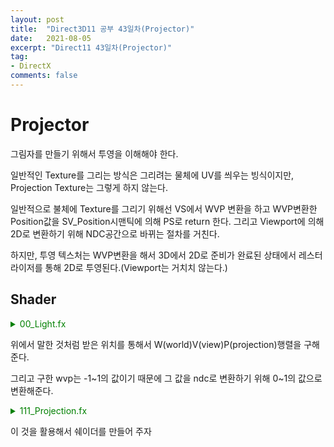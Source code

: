 ```yaml
---
layout: post
title:  "Direct3D11 공부 43일차(Projector)"
date:   2021-08-05
excerpt: "Direct11 43일차(Projector)"
tag:
- DirectX
comments: false
---
```


# Projector
그림자를 만들기 위해서 투영을 이해해야 한다.

일반적인 Texture를 그리는 방식은 그리려는 물체에 UV를 씌우는 빙식이지만, Projection Texture는 그렇게 하지 않는다.

일반적으로 불체에 Texture를 그리기 위해선 VS에서 WVP 변환을 하고 WVP변환한 Position값을 SV_Position시맨틱에 의해 PS로 return 한다. 그리고 Viewport에 의해 2D로 변환하기 위해 NDC공간으로 바뀌는 절차를 거친다.

하지만, 투영 텍스처는 WVP변환을 해서 3D에서 2D로 준비가 완료된 상태에서 레스터라이저를 통해 2D로 투영된다.(Viewport는 거치치 않는다.)

## Shader

<details>
<summary style="color:green">00_Light.fx</summary>
<div markdown="1">

```
struct ProjectorDesc
{
    matrix View;
    matrix Projection;
    
    float4 Color;
};

cbuffer CB_Projector
{
    ProjectorDesc Projector;
};

void VS_Projector(inout float4 wvp, float4 oPosition)
{
    wvp = WorldPosition(oPosition);
    wvp = mul(wvp, Projector.View);
    wvp = mul(wvp, Projector.Projection);
}

void PS_Projector(inout float4 color, float4 wvp)
{
    float3 uvw = 0;
    
    uvw.x = wvp.x / wvp.w * 0.5f + 0.5f;
    uvw.y = -wvp.y / wvp.w * 0.5f + 0.5f;
    uvw.z = wvp.z / wvp.w;
    
    [flatten]
    if (saturate(uvw.x) == uvw.x && saturate(uvw.y) == uvw.y && saturate(uvw.z) == uvw.z)
    {
        float4 map = ProjectorMap.Sample(LinearSampler, uvw.xy);
        
        map.rgb *= Projector.Color.rgb;
        color = lerp(color, map, map.a);
    }
}
```

</div>
</details>

위에서 말한 것처럼 받은 위치를 통해서 W(world)V(view)P(projection)행렬을 구해준다.

그리고 구한 wvp는 -1~1의 값이기 때문에 그 값을 ndc로 변환하기 위해 0~1의 값으로 변환해준다.

<details>
<summary style="color:green">111_Projection.fx</summary>
<div markdown="1">

```
#include "00_Global.fx"
#include "00_Light.fx"
#include "00_Render.fx"

MeshOutput VS_Mesh_Projector(VertexMesh input)
{
    MeshOutput output = VS_Mesh(input);
    VS_Projector(output.wvpPosition_Sub, input.Position);

    return output;
}

MeshOutput VS_Model_Projector(VertexModel input)
{
    MeshOutput output = VS_Model(input);
    VS_Projector(output.wvpPosition_Sub, input.Position);

    return output;
}

MeshOutput VS_Animation_Projector(VertexModel input)
{
    MeshOutput output = VS_Animation(input);
    VS_Projector(output.wvpPosition_Sub, input.Position);

    return output;
}

float4 PS(MeshOutput input) : SV_Target
{
    float4 color = PS_AllLight(input);
    PS_Projector(color, input.wvpPosition_Sub);
    
    return color;
}

technique11 T0
{ 
    // Render
    P_VP(P1, VS_Mesh_Projector, PS)
    P_VP(P2, VS_Model_Projector, PS)
    P_VP(P3, VS_Animation_Projector, PS)
}
```

</div>
</details>

이 것을 활용해서 쉐이더를 만들어 주자

